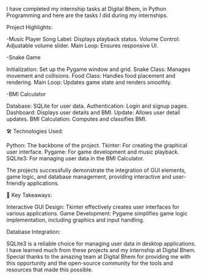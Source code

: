 I have completed my internship tasks at Digital Bhem, in Python Programming and here are the tasks I did during my internships.

Project Highlights:

-Music Player
Song Label: Displays playback status.
Volume Control: Adjustable volume slider.
Main Loop: Ensures responsive UI.

-Snake Game

Initialization: Set up the Pygame window and grid.
Snake Class: Manages movement and collisions.
Food Class: Handles food placement and rendering.
Main Loop: Updates game state and renders smoothly.

-BMI Calculator

Database: SQLite for user data.
Authentication: Login and signup pages.
Dashboard: Displays user details and BMI.
Update: Allows user detail updates.
BMI Calculation: Computes and classifies BMI.

🛠 Technologies Used:

Python: The backbone of the project.
Tkinter: For creating the graphical user interface.
Pygame: For game development and music playback.
SQLite3: For managing user data in the BMI Calculator.

The projects successfully demonstrate the integration of GUI elements, game logic, and database management, providing interactive and user-friendly applications.

🌟 Key Takeaways:

Interactive GUI Design: Tkinter effectively creates user interfaces for various applications.
Game Development: Pygame simplifies game logic implementation, including graphics and input handling.

Database Integration:

SQLite3 is a reliable choice for managing user data in desktop applications.
I have learned much from these projects and my internship at Digital Bhem. Special thanks to the amazing team at Digital Bhem for providing me with this opportunity and the open-source community for the tools and resources that made this possible.
